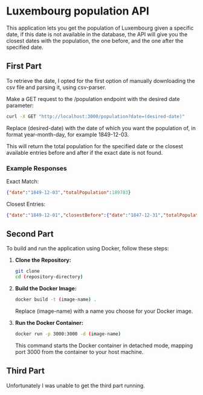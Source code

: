 # Luxembourg population API

This application lets you get the population of Luxembourg given a specific date, if this date is not available in the database, the API will give you the closest dates with the population, the one before, and the one after the specified date.


## First Part

To retrieve the date, I opted for the first option of manually downloading the csv file and parsing it, using csv-parser.

Make a GET request to the /population endpoint with the desired date parameter:

```bash
curl -X GET "http://localhost:3000/population?date=(desired-date)"
```
Replace (desired-date) with the date of which you want the population of, in format year-month-day, for example 1849-12-03.

This will return the total population for the specified date or the closest available entries before and after if the exact date is not found.


### Example Responses

Exact Match:

```json
{"date":"1849-12-03","totalPopulation":189783}
```
Closest Entries:

```json
{"date":"1849-12-01","closestBefore":{"date":"1847-12-31","totalPopulation":186062},"closestAfter":{"date":"1849-12-03","totalPopulation":189783},"message":"Population data not found for the given date. Showing closest available entries."}
```


## Second Part

To build and run the application using Docker, follow these steps:

1. **Clone the Repository:**

   ```bash
   git clone 
   cd (repository-directory)
   ```
2. **Build the Docker Image:**

    ```bash
    docker build -t (image-name) .
    
    ```
    Replace (image-name) with a name you choose for your Docker image.

3. **Run the Docker Container:**

    ```bash
    docker run -p 3000:3000 -d (image-name)
    ```
    This command starts the Docker container in detached mode, mapping port 3000 from the container to your host machine.

## Third Part

Unfortunately I was unable to get the third part running.